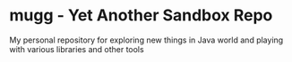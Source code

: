 # mugg - Yet Another Sandbox Repo

My personal repository for exploring new things in Java world and playing with various
libraries and other tools